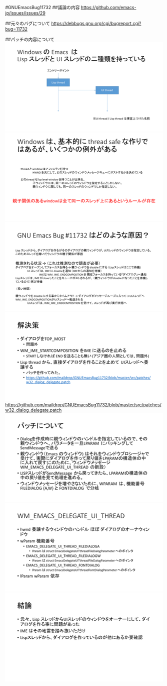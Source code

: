 ﻿#GNUEmacsBug11732
##議論の内容
https://github.com/emacs-jp/issues/issues/29

##元々のバグについて
https://debbugs.gnu.org/cgi/bugreport.cgi?bug=11732

##パッチの内容について
![プレゼンテーション1](https://raw.githubusercontent.com/maildrop/GNUEmacsBug11732/master/document/1.PNG "1ページ目")
![プレゼンテーション2](https://raw.githubusercontent.com/maildrop/GNUEmacsBug11732/master/document/2.PNG "2ページ目")
![プレゼンテーション3](https://raw.githubusercontent.com/maildrop/GNUEmacsBug11732/master/document/3.PNG "3ページ目")
![プレゼンテーション4](https://raw.githubusercontent.com/maildrop/GNUEmacsBug11732/master/document/4.PNG "4ページ目")
https://github.com/maildrop/GNUEmacsBug11732/blob/master/src/patches/w32_dialog_delegate.patch
![プレゼンテーション5](https://raw.githubusercontent.com/maildrop/GNUEmacsBug11732/master/document/5.PNG "5ページ目")
![プレゼンテーション6](https://raw.githubusercontent.com/maildrop/GNUEmacsBug11732/master/document/6.PNG "6ページ目")
![プレゼンテーション7](https://raw.githubusercontent.com/maildrop/GNUEmacsBug11732/master/document/7.PNG "6ページ目")
